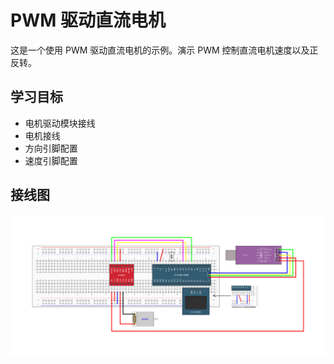# PWM 驱动直流电机

这是一个使用 PWM 驱动直流电机的示例。演示 PWM 控制直流电机速度以及正反转。

## 学习目标

- 电机驱动模块接线
- 电机接线
- 方向引脚配置
- 速度引脚配置

## 接线图

![](../../images/6-5%20PWM驱动直流电机.jpg)
